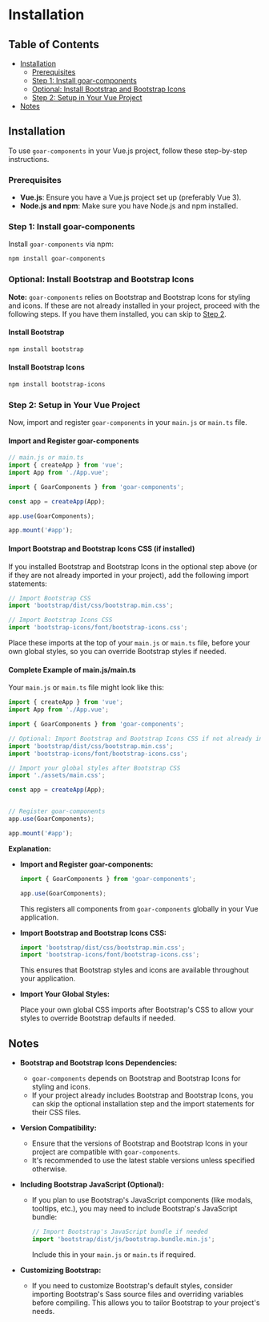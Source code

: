 # Installation

## Table of Contents

- [Installation](#installation)
  - [Prerequisites](#prerequisites)
  - [Step 1: Install goar-components](#step-1-install-goar-components)
  - [Optional: Install Bootstrap and Bootstrap Icons](#optional-install-bootstrap-and-bootstrap-icons)
  - [Step 2: Setup in Your Vue Project](#step-2-setup-in-your-vue-project)
- [Notes](#notes)

## Installation

To use `goar-components` in your Vue.js project, follow these step-by-step instructions.

### Prerequisites

- **Vue.js**: Ensure you have a Vue.js project set up (preferably Vue 3).
- **Node.js and npm**: Make sure you have Node.js and npm installed.

### Step 1: Install goar-components

Install `goar-components` via npm:

```bash
npm install goar-components
```

### Optional: Install Bootstrap and Bootstrap Icons

**Note:** `goar-components` relies on Bootstrap and Bootstrap Icons for styling and icons. If these are not already installed in your project, proceed with the following steps. If you have them installed, you can skip to [Step 2](#step-2-setup-in-your-vue-project).

#### Install Bootstrap

```bash
npm install bootstrap
```

#### Install Bootstrap Icons

```bash
npm install bootstrap-icons
```

### Step 2: Setup in Your Vue Project

Now, import and register `goar-components` in your `main.js` or `main.ts` file.

#### Import and Register goar-components

```javascript
// main.js or main.ts
import { createApp } from 'vue';
import App from './App.vue';

import { GoarComponents } from 'goar-components';

const app = createApp(App);

app.use(GoarComponents);

app.mount('#app');
```

#### Import Bootstrap and Bootstrap Icons CSS (if installed)

If you installed Bootstrap and Bootstrap Icons in the optional step above (or if they are not already imported in your project), add the following import statements:

```javascript
// Import Bootstrap CSS
import 'bootstrap/dist/css/bootstrap.min.css';

// Import Bootstrap Icons CSS
import 'bootstrap-icons/font/bootstrap-icons.css';
```

Place these imports at the top of your `main.js` or `main.ts` file, before your own global styles, so you can override Bootstrap styles if needed.

#### Complete Example of main.js/main.ts

Your `main.js` or `main.ts` file might look like this:

```javascript
import { createApp } from 'vue';
import App from './App.vue';

import { GoarComponents } from 'goar-components';

// Optional: Import Bootstrap and Bootstrap Icons CSS if not already included
import 'bootstrap/dist/css/bootstrap.min.css';
import 'bootstrap-icons/font/bootstrap-icons.css';

// Import your global styles after Bootstrap CSS
import './assets/main.css';

const app = createApp(App);


// Register goar-components
app.use(GoarComponents);

app.mount('#app');
```

**Explanation:**

- **Import and Register goar-components:**

  ```javascript
  import { GoarComponents } from 'goar-components';

  app.use(GoarComponents);
  ```

  This registers all components from `goar-components` globally in your Vue application.

- **Import Bootstrap and Bootstrap Icons CSS:**

  ```javascript
  import 'bootstrap/dist/css/bootstrap.min.css';
  import 'bootstrap-icons/font/bootstrap-icons.css';
  ```

  This ensures that Bootstrap styles and icons are available throughout your application.

- **Import Your Global Styles:**

  Place your own global CSS imports after Bootstrap's CSS to allow your styles to override Bootstrap defaults if needed.

## Notes

- **Bootstrap and Bootstrap Icons Dependencies:**

  - `goar-components` depends on Bootstrap and Bootstrap Icons for styling and icons.
  - If your project already includes Bootstrap and Bootstrap Icons, you can skip the optional installation step and the import statements for their CSS files.

- **Version Compatibility:**

  - Ensure that the versions of Bootstrap and Bootstrap Icons in your project are compatible with `goar-components`.
  - It's recommended to use the latest stable versions unless specified otherwise.

- **Including Bootstrap JavaScript (Optional):**

  - If you plan to use Bootstrap's JavaScript components (like modals, tooltips, etc.), you may need to include Bootstrap's JavaScript bundle:

    ```javascript
    // Import Bootstrap's JavaScript bundle if needed
    import 'bootstrap/dist/js/bootstrap.bundle.min.js';
    ```

    Include this in your `main.js` or `main.ts` if required.

- **Customizing Bootstrap:**

  - If you need to customize Bootstrap's default styles, consider importing Bootstrap's Sass source files and overriding variables before compiling. This allows you to tailor Bootstrap to your project's needs.
